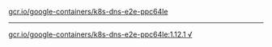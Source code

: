 [gcr.io/google-containers/k8s-dns-e2e-ppc64le](https://hub.docker.com/r/anjia0532/k8s-dns-e2e-ppc64le/tags/) 

----
[gcr.io/google-containers/k8s-dns-e2e-ppc64le:1.12.1 √](https://hub.docker.com/r/anjia0532/k8s-dns-e2e-ppc64le/tags/)

